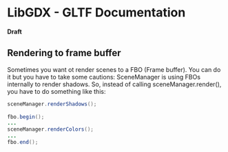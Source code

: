 
# LibGDX - GLTF Documentation

**Draft**

## Rendering to frame buffer

Sometimes you want ot render scenes to a FBO (Frame buffer). You can do it but you have to take some cautions: SceneManager is using FBOs internally to render shadows. So, instead of calling sceneManager.render(), you have to do something like this:

```java
sceneManager.renderShadows();
		
fbo.begin();
...
sceneManager.renderColors();
...
fbo.end();
```
